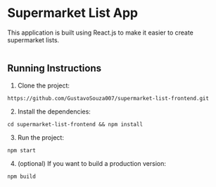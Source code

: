 # Supermarket List App

This application is built using React.js to make it easier to create supermarket lists.

<p>
<img src="" />
</p>

## Running Instructions

1. Clone the project:

```
https://github.com/GustavoSouza007/supermarket-list-frontend.git
```

2. Install the dependencies:

```
cd supermarket-list-frontend && npm install
```

3. Run the project:

```
npm start
```

4. (optional) If you want to build a production version:

```
npm build
```
